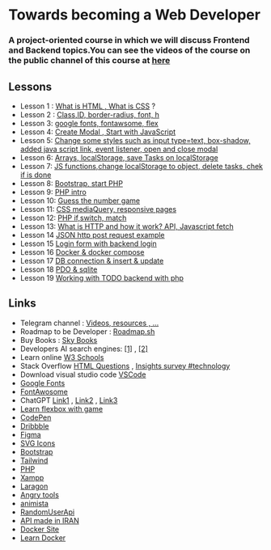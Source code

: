 # Towards becoming a Web Developer 

### A project-oriented course in which we will discuss Frontend and ‌Backend topics.You can see the videos of the course on the public channel of this course at [here](https://t.me/Towards_becoming_a_web_developer)

## Lessons 

-  Lesson 1 : [What is HTML , What is CSS](https://github.com/rezalaal/todo/blob/Lesson-01---14020213/index.htm) ?
- Lesson 2 : [Class,ID, border-radius, font, h](https://github.com/rezalaal/todo/tree/Lesson-02--14020214)
- Lesson 3: [google fonts, fontawsome, flex](https://github.com/rezalaal/todo/tree/Lesson-03--14020220)
- Lesson 4: [Create Modal , Start with JavaScript ](
https://github.com/rezalaal/todo/tree/Lesson-04-14020227)
- Lesson 5: [Change some styles such as input type=text, box-shadow, added java script link, event listener, open and close modal](https://github.com/rezalaal/todo/blob/Lesson-05-14020228)
- Lesson 6: [Arrays, localStorage, save Tasks on localStorage](https://github.com/rezalaal/todo/tree/Lesson-06-14020303)
- Lesson 7: [JS functions,change localStorage to object, delete tasks, chek if is done](https://github.com/rezalaal/todo/tree/Lesson-07-14020310)
- Lesson 8: [Bootstrap, start PHP](https://github.com/rezalaal/todo/tree/Lesson-08-14020317)
- Lesson 9: [PHP intro](https://github.com/rezalaal/todo/tree/Lesson-09-14020325)
- Lesson 10: [Guess the number game](https://github.com/rezalaal/todo/tree/Lesson-10-14020329)
- Lesson 11: [CSS mediaQuery, responsive pages](https://github.com/rezalaal/todo/tree/Lesson-11-14020331)
- Lesson 12: [PHP if,switch, match](https://github.com/rezalaal/todo/tree/Lesson-12-14020331)
- Lesson 13: [What is HTTP and how it work? API, Javascript fetch](https://github.com/rezalaal/todo/tree/Lesson-13-14020405)
- Lesson 14 [JSON http post request example](https://github.com/rezalaal/todo/blob/Lesson-14-14020415/api/index.php)
- Lesson 15 [Login form with backend login ](https://github.com/rezalaal/todo/blob/Lesson-15-14020416/api/index.php)
- Lesson 16 [Docker & docker compose](https://github.com/rezalaal/todo/tree/Lesson-16-14020419) 
- Lesson 17 [DB connection & insert & update](https://github.com/rezalaal/todo/tree/Lesson-17-14020421)
- Lesson 18 [PDO & sqlite](https://github.com/rezalaal/todo/tree/Lesson-18-14020502)
- Lesson 19 [Working with TODO backend with php](https://github.com/rezalaal/todo/tree/Lesson-19-14020504)


## Links
- Telegram channel : [Videos, resources , ...](https://t.me/Towards_becoming_a_web_developer)
- Roadmap to be Developer : [Roadmap.sh](https://roadmap.sh)
- Buy Books : [Sky Books](https://skybooks.ir)
- Developers AI search engines: [[1]](https://www.phind.com/) , [[2]](https://www.perplexity.ai/)
- Learn online [W3 Schools](https://w3schools.com)
- Stack Overflow [HTML Questions](https://stackoverflow.com/questions/tagged/html) , [Insights survey #technology](https://survey.stackoverflow.co/2022/#technology)
- Download visual studio code [VSCode](https://code.visualstudio.com/download)
- [Google Fonts](https://fonts.google.com/) 
- [FontAwosome](https://fontawesome.com/icons)
- ChatGPT [Link1](https://chat.forefront.ai/) , [Link2](https://freegpt.one/) , [Link3](https://chatbot.theb.ai/#/chat)
- [Learn flexbox with game](https://flexboxfroggy.com)
- [CodePen](https://codepen.io)
- [Dribbble](https://dribbble.com)
- [Figma](https://figma.com)
- [SVG Icons](https://simpleicons.org/)
- [Bootstrap](https://getbootstrap.com)
- [Tailwind](https://tailwindcss.com)
- [PHP](https://php.net)
- [Xampp](https://www.apachefriends.org/index.html)
- [Laragon](https://laragon.org)
- [Angry tools](https://angrytools.com/)
- [animista](https://animista.net/play)
- [RandomUserApi](https://randomuser.me/api/)
- [API made in IRAN](https://github.com/Hameds/APIs-made-in-Iran)
- [Docker Site](https://docker.com)
- [Learn Docker](https://dockerme.ir)